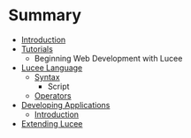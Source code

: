 # Summary

* [Introduction](README.md)
* [Tutorials](chapter1.md)
   * Beginning Web Development with Lucee
* [Lucee Language](lucee_language.md)
   * [Syntax](syntax.md)
       * Script
   * [Operators](operators.md)
* [Developing Applications](developing_applications.md)
   * [Introduction](introduction.md)
* [Extending Lucee](extending_lucee.md)

